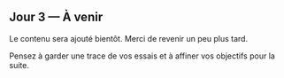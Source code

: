 ## Jour 3 — À venir

Le contenu sera ajouté bientôt. Merci de revenir un peu plus tard.

Pensez à garder une trace de vos essais et à affiner vos objectifs pour la suite.


